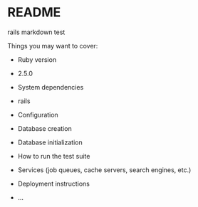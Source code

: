 # README

rails markdown test

Things you may want to cover:

* Ruby version
*  2.5.0

* System dependencies
* rails

* Configuration

* Database creation

* Database initialization

* How to run the test suite

* Services (job queues, cache servers, search engines, etc.)

* Deployment instructions

* ...
